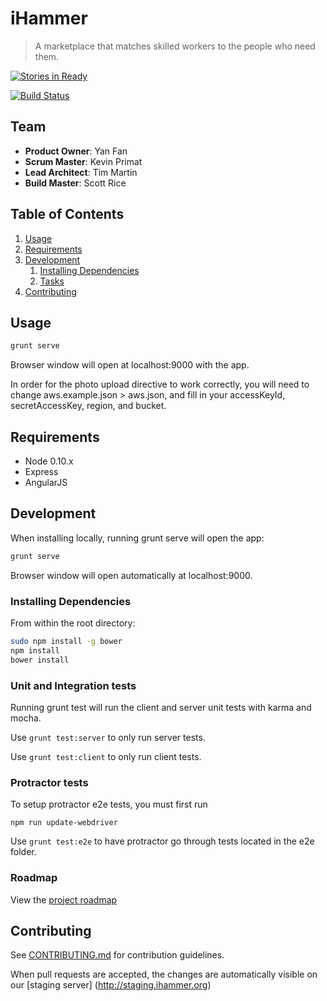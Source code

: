 # iHammer

> A marketplace that matches skilled workers to the people who need them.

[![Stories in Ready](https://badge.waffle.io/fatalbadgers/fatalbadgers.png?label=ready&title=Ready)](http://waffle.io/fatalbadgers/fatalbadgers)

[![Build Status](https://travis-ci.org/FatalBadgers/FatalBadgers.svg?branch=dev)](https://travis-ci.org/FatalBadgers/FatalBadgers)

## Team

  - __Product Owner__: Yan Fan
  - __Scrum Master__: Kevin Primat
  - __Lead Architect__: Tim Martin
  - __Build Master__: Scott Rice

## Table of Contents

1. [Usage](#Usage)
1. [Requirements](#requirements)
1. [Development](#development)
    1. [Installing Dependencies](#installing-dependencies)
    1. [Tasks](#tasks)
1. [Contributing](#contributing)

## Usage

```sh
grunt serve
```
Browser window will open at localhost:9000 with the app.

In order for the photo upload directive to work correctly, you will need to change aws.example.json > aws.json, and fill
in your accessKeyId, secretAccessKey, region, and bucket.

## Requirements

- Node 0.10.x
- Express
- AngularJS

## Development

When installing locally, running grunt serve will open the app:

```sh
grunt serve
```
Browser window will open automatically at localhost:9000.

### Installing Dependencies

From within the root directory:

```sh
sudo npm install -g bower
npm install
bower install
```

### Unit and Integration tests

Running grunt test will run the client and server unit tests with karma and mocha.

Use ```grunt test:server``` to only run server tests.

Use ```grunt test:client``` to only run client tests.

### Protractor tests

To setup protractor e2e tests, you must first run

```SH
npm run update-webdriver
```

Use ```grunt test:e2e``` to have protractor go through tests located in the e2e folder.

### Roadmap

View the [project roadmap](https://github.com/FatalBadgers/FatalBadgers/issues)


## Contributing

See [CONTRIBUTING.md](CONTRIBUTING.md) for contribution guidelines.

When pull requests are accepted, the changes are automatically visible on our [staging server] (http://staging.ihammer.org)
